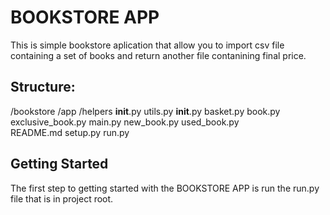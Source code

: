# BOOKSTORE APP

This is simple bookstore aplication that allow you to import csv file containing a set of books and return another file contanining final price.

## Structure:
/bookstore
	/app
		/helpers
			__init__.py
			utils.py
		__init__.py
		basket.py
		book.py
		exclusive_book.py
		main.py
		new_book.py
		used_book.py	
	README.md
	setup.py
	run.py

## Getting Started

The first step to getting started with the BOOKSTORE APP is run the run.py file that is in project root.
